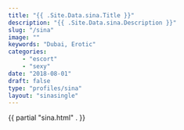 ```yaml
---
title: "{{ .Site.Data.sina.Title }}"
description: "{{ .Site.Data.sina.Description }}"
slug: "/sina"
image: ""
keywords: "Dubai, Erotic"
categories:
    - "escort"
    - "sexy"
date: "2018-08-01"
draft: false
type: "profiles/sina"
layout: "sinasingle"
---
```


{{ partial "sina.html" . }}
